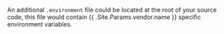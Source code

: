 <!-- shortcode start {{ .Name }} -->
An additional `.environment` file could be located at the root of your source code, this file would contain {{ .Site.Params.vendor.name }} specific environment variables.
<!-- shortcode end {{ .Name }} -->
